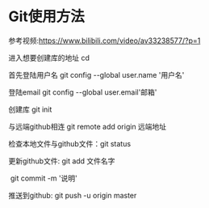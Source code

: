 # Git使用方法

参考视频:https://www.bilibili.com/video/av33238577/?p=1

进入想要创建库的地址  cd 

首先登陆用户名     git config --global user.name '用户名'

登陆email               git config --global user.email'邮箱'

创建库                     git init

与远端github相连       git remote add origin   远端地址

检查本地文件与github文件：git status

更新github文件:        git add 文件名字

​                                      git commit -m '说明'

推送到github:            git push -u origin master

